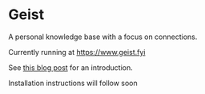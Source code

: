 # Geist
A personal knowledge base with a focus on connections.

Currently running at https://www.geist.fyi

See [this blog post](https://medium.com/@bphaakman/building-a-open-source-personal-knowledge-base-45c25f5a4324) for an introduction.

Installation instructions will follow soon
